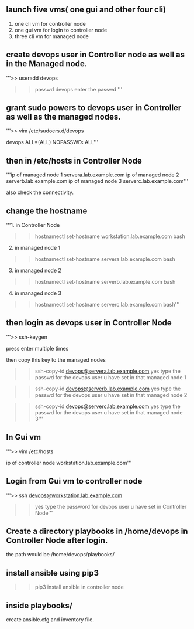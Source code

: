 ## launch five vms( one gui and other four cli)

  1. one cli vm for controller node
  2. one gui vm for login to controller node
  3. three cli vm for managed node

## create devops user in Controller node as well as in the Managed node.
 
 '''>> useradd devops
 >> passwd devops
 enter the passwd '''

## grant sudo powers to devops user in Controller as well as the managed nodes.

'''>> vim /etc/sudoers.d/devops

devops ALL=(ALL)  NOPASSWD: ALL'''

## then in /etc/hosts in Controller Node

'''ip of managed node 1   servera.lab.example.com
ip of managed node 2   serverb.lab.example.com
ip of managed node 3   serverc.lab.example.com'''

also check the connectivity.

## change the hostname 

'''1. in Controller Node

>> hostnamectl set-hostname workstation.lab.example.com 
>> bash

2. in managed node 1

>> hostnamectl set-hostname servera.lab.example.com 
>> bash

3. in managed node 2

>> hostnamectl set-hostname serverb.lab.example.com 
>> bash

4. in managed node 3

>> hostnamectl set-hostname serverc.lab.example.com 
>> bash'''

## then login as devops user in Controller Node

'''>> ssh-keygen

press enter multiple times

then copy this key to the managed nodes

>> ssh-copy-id devops@servera.lab.example.com 
>> yes
>> type the passwd for the devops user u have set in that managed node 1

>> ssh-copy-id devops@serverb.lab.example.com 
>> yes
>> type the passwd for the devops user u have set in that managed node 2

>> ssh-copy-id devops@serverc.lab.example.com 
>> yes
>> type the passwd for the devops user u have set in that managed node 3'''


## In Gui vm

'''>> vim /etc/hosts

ip of controller node   workstation.lab.example.com'''


## Login from Gui vm to controller node

'''>> ssh devops@workstation.lab.example.com

>> yes
>> type the password for devops user u have set in Controller Node'''


##  Create a directory playbooks in /home/devops  in Controller Node after login.

 the path would be /home/devops/playbooks/



## install ansible using pip3 

>> pip3 install ansible  in controller node 

## inside playbooks/ 

create ansible.cfg and inventory file.

